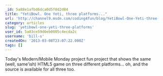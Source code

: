 ```yaml
---
_id: 5a88e1afbd6dca0d5f0d2d84
title: "YetiBowl. One Yeti, three platforms..."
url: 'http://channel9.msdn.com/coding4fun/blog/YetiBowl-One-Yeti-three-platforms'
category: articles
slug: 'yetibowl-one-yeti-three-platforms'
user_id: 5a83ce59d6eb0005c4ecda2c
username: 'bill-s'
createdOn: '2013-03-08T23:07:22.000Z'
tags: []
---
```


Today's Modern/Mobile Monday project fun project that shows the same (well, same'ish) HTML5 game on three different platforms... oh, and the source is available for all three too.
